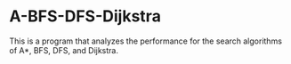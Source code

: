 # A-BFS-DFS-Dijkstra

This is a program that analyzes the performance for the search algorithms of A*, BFS, DFS, and Dijkstra.
